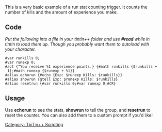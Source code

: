 This is a very basic example of a run stat counting trigger. It counts
the number of kills and the amount of experience you make.

## Code

*Put the following into a file in your tintin++ folder and use **\#read
<filename>** while in tintin to load them up. Though you probably want
them to autoload with your character.*

`#var runkills 0;`  
`#var runexp 0;`  
`#act {^You receive %1 experience points.} {#math runkills {$runkills + 1};#math runexp {$runexp + %1}}`  
`#alias echorun {#echo {Exp: $runexp Kills: $runkills}}`  
`#alias showrun {gtell Exp: $runexp Kills: $runkills}`  
`#alias resetrun {#var runkills 0;#var runexp 0;#CR}`

## Usage

Use **echorun** to see the stats, **showrun** to tell the group, and
**resetrun** to reset the counter. You can also add them to a custom
prompt if you'd like!

[Category: TinTin++ Scripting](Category:_TinTin++_Scripting "wikilink")
